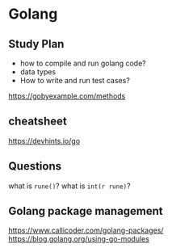 # Golang

## Study Plan
- how to compile and run golang code?
- data types
- How to write and run test cases?

https://gobyexample.com/methods

## cheatsheet

https://devhints.io/go


## Questions

what is `rune()`?
what is `int(r rune)`?

## Golang package management

https://www.callicoder.com/golang-packages/
https://blog.golang.org/using-go-modules
